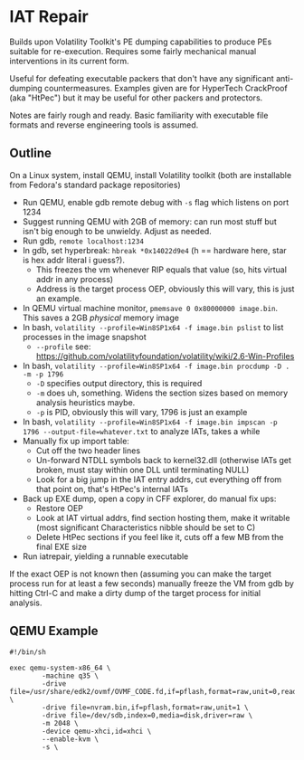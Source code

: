 # IAT Repair

Builds upon Volatility Toolkit's PE dumping capabilities to produce PEs suitable
for re-execution. Requires some fairly mechanical manual interventions in its
current form.

Useful for defeating executable packers that don't have any significant
anti-dumping countermeasures. Examples given are for HyperTech CrackProof (aka
"HtPec") but it may be useful for other packers and protectors.

Notes are fairly rough and ready. Basic familiarity with executable file formats
and reverse engineering tools is assumed.

## Outline

On a Linux system, install QEMU, install Volatility toolkit (both are
installable from Fedora's standard package repositories)

- Run QEMU, enable gdb remote debug with `-s` flag which listens on port 1234
- Suggest running QEMU with 2GB of memory: can run most stuff but isn't big
  enough to be unwieldy. Adjust as needed.
- Run gdb, `remote localhost:1234`
- In gdb, set hyperbreak: `hbreak *0x14022d9e4` (h == hardware here, star is hex
  addr literal i guess?).
  - This freezes the vm whenever RIP equals that value (so, hits virtual addr in
    any process)
  - Address is the target process OEP, obviously this will vary, this is just an
    example.
- In QEMU virtual machine monitor, `pmemsave 0 0x80000000 image.bin`. This saves
  a 2GB _physical_ memory image
- In bash, `volatility --profile=Win8SP1x64 -f image.bin pslist` to list
  processes in the image snapshot
  - `--profile` see:
    https://github.com/volatilityfoundation/volatility/wiki/2.6-Win-Profiles
- In bash,
  `volatility --profile=Win8SP1x64 -f image.bin procdump -D . -m -p 1796`
  - `-D` specifies output directory, this is required
  - `-m` does uh, something. Widens the section sizes based on memory analysis
    heuristics maybe.
  - `-p` is PID, obviously this will vary, 1796 is just an example
- In bash,
  `volatility --profile=Win8SP1x64 -f image.bin impscan -p 1796 --output-file=whatever.txt`
  to analyze IATs, takes a while
- Manually fix up import table:
  - Cut off the two header lines
  - Un-forward NTDLL symbols back to kernel32.dll (otherwise IATs get broken,
    must stay within one DLL until terminating NULL)
  - Look for a big jump in the IAT entry addrs, cut everything off from that
    point on, that's HtPec's internal IATs
- Back up EXE dump, open a copy in CFF explorer, do manual fix ups:
  - Restore OEP
  - Look at IAT virtual addrs, find section hosting them, make it writable (most
    significant Characteristics nibble should be set to C)
  - Delete HtPec sections if you feel like it, cuts off a few MB from the final
    EXE size
- Run iatrepair, yielding a runnable executable

If the exact OEP is not known then (assuming you can make the target process run
for at least a few seconds) manually freeze the VM from gdb by hitting Ctrl-C
and make a dirty dump of the target process for initial analysis.

## QEMU Example

```
#!/bin/sh

exec qemu-system-x86_64 \
        -machine q35 \
        -drive file=/usr/share/edk2/ovmf/OVMF_CODE.fd,if=pflash,format=raw,unit=0,readonly=on \
        -drive file=nvram.bin,if=pflash,format=raw,unit=1 \
        -drive file=/dev/sdb,index=0,media=disk,driver=raw \
        -m 2048 \
        -device qemu-xhci,id=xhci \
        --enable-kvm \
        -s \

```
